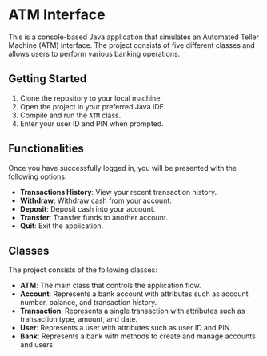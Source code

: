 # ATM Interface

This is a console-based Java application that simulates an Automated Teller Machine (ATM) interface. The project consists of five different classes and allows users to perform various banking operations.

## Getting Started

1. Clone the repository to your local machine.
2. Open the project in your preferred Java IDE.
3. Compile and run the `ATM` class.
4. Enter your user ID and PIN when prompted.

## Functionalities

Once you have successfully logged in, you will be presented with the following options:

- **Transactions History**: View your recent transaction history.
- **Withdraw**: Withdraw cash from your account.
- **Deposit**: Deposit cash into your account.
- **Transfer**: Transfer funds to another account.
- **Quit**: Exit the application.

## Classes

The project consists of the following classes:

- **ATM**: The main class that controls the application flow.
- **Account**: Represents a bank account with attributes such as account number, balance, and transaction history.
- **Transaction**: Represents a single transaction with attributes such as transaction type, amount, and date.
- **User**: Represents a user with attributes such as user ID and PIN.
- **Bank**: Represents a bank with methods to create and manage accounts and users.

